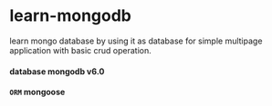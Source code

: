 # learn-mongodb
learn mongo database by using it as database for simple multipage application with basic crud operation.
#### database mongodb v6.0
#### `ORM` mongoose

